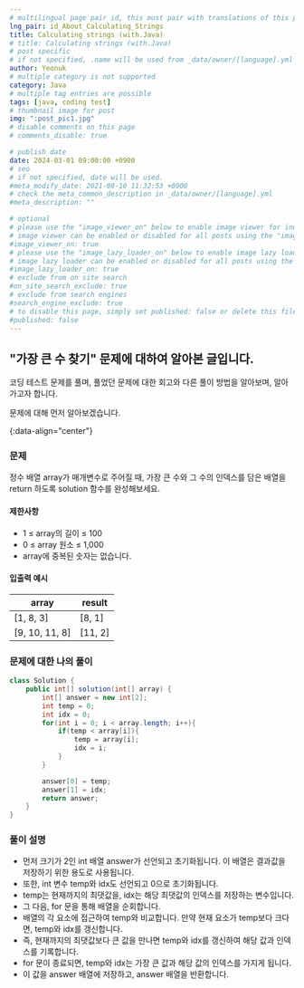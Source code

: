 ```yaml
---
# multilingual page pair id, this must pair with translations of this page. (This name must be unique)
lng_pair: id_About_Calculating_Strings
title: Calculating strings (with.Java)
# title: Calculating strings (with.Java)
# post specific
# if not specified, .name will be used from _data/owner/[language].yml
author: Yeonuk
# multiple category is not supported
category: Java
# multiple tag entries are possible
tags: [java, coding test]
# thumbnail image for post
img: ":post_pic1.jpg"
# disable comments on this page
# comments_disable: true

# publish date
date: 2024-03-01 09:00:00 +0900
# seo
# if not specified, date will be used.
#meta_modify_date: 2021-08-10 11:32:53 +0900
# check the meta_common_description in _data/owner/[language].yml
#meta_description: ""

# optional
# please use the "image_viewer_on" below to enable image viewer for individual pages or posts (_posts/ or [language]/_posts folders).
# image viewer can be enabled or disabled for all posts using the "image_viewer_posts: true" setting in _data/conf/main.yml.
#image_viewer_on: true
# please use the "image_lazy_loader_on" below to enable image lazy loader for individual pages or posts (_posts/ or [language]/_posts folders).
# image lazy loader can be enabled or disabled for all posts using the "image_lazy_loader_posts: true" setting in _data/conf/main.yml.
#image_lazy_loader_on: true
# exclude from on site search
#on_site_search_exclude: true
# exclude from search engines
#search_engine_exclude: true
# to disable this page, simply set published: false or delete this file
#published: false
---
```


<!-- outline-start -->

## "가장 큰 수 찾기" 문제에 대하여 알아본 글입니다.

코딩 테스트 문제를 풀며, 풀었던 문제에 대한 회고와 다른 풀이 방법을 알아보며, 알아가고자 합니다.

문제에 대해 먼저 알아보겠습니다.

{:data-align="center"}

<!-- outline-end -->

### 문제

정수 배열 array가 매개변수로 주어질 때, 가장 큰 수와 그 수의 인덱스를 담은 배열을 return 하도록 solution 함수를 완성해보세요.

#### 제한사항

- 1 ≤ array의 길이 ≤ 100
- 0 ≤ array 원소 ≤ 1,000
- array에 중복된 숫자는 없습니다.

#### 입출력 예시

| array          | result  |
| -------------- | ------- |
| [1, 8, 3]      | [8, 1]  |
| [9, 10, 11, 8] | [11, 2] |

<!-- | start_num | end_num | result |
| --------- | ------- | ------ |
| 10        | 3       | 0      | -->

### 문제에 대한 나의 풀이

```java
class Solution {
    public int[] solution(int[] array) {
        int[] answer = new int[2];
        int temp = 0;
        int idx = 0;
        for(int i = 0; i < array.length; i++){
            if(temp < array[i]){
                temp = array[i];
                idx = i;
            }
        }

        answer[0] = temp;
        answer[1] = idx;
        return answer;
    }
}
```

### 풀이 설명

- 먼저 크기가 2인 int 배열 answer가 선언되고 초기화됩니다. 이 배열은 결과값을 저장하기 위한 용도로 사용됩니다.
- 또한, int 변수 temp와 idx도 선언되고 0으로 초기화됩니다.
- temp는 현재까지의 최댓값을, idx는 해당 최댓값의 인덱스를 저장하는 변수입니다.
- 그 다음, for 문을 통해 배열을 순회합니다.
- 배열의 각 요소에 접근하여 temp와 비교합니다. 만약 현재 요소가 temp보다 크다면, temp와 idx를 갱신합니다.
- 즉, 현재까지의 최댓값보다 큰 값을 만나면 temp와 idx를 갱신하여 해당 값과 인덱스를 기록합니다.
- for 문이 종료되면, temp와 idx는 가장 큰 값과 해당 값의 인덱스를 가지게 됩니다.
- 이 값을 answer 배열에 저장하고, answer 배열을 반환합니다.
